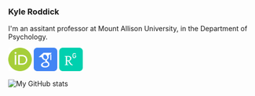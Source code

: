 <!---

- 👋 Hi, I’m @KyleOfCanada
- 👀 I’m interested in ...
- 🌱 I’m currently learning ...
- 💞️ I’m looking to collaborate on ...
- 📫 How to reach me ...


KyleOfCanada/KyleOfCanada is a ✨ special ✨ repository because its `README.md` (this file) appears on your GitHub profile.
You can click the Preview link to take a look at your changes.
--->

### Kyle Roddick

I'm an assitant professor at Mount Allison University, in the Department of Psychology.

[<img src="images/orcid-svgrepo-com.svg" width="48">](https://orcid.org/0000-0003-2701-8166)
[<img src="images/google-scholar-svgrepo-com.svg" width="48">](https://scholar.google.ca/citations?user=mhLLVXMAAAAJ&hl=en)
[<img src="images/researchgate-svgrepo-com.svg" width="48">](https://www.researchgate.net/profile/Kyle-Roddick)

![My GitHub stats](https://github-readme-stats.vercel.app/api?username=KyleOfCanada&count_private=true&theme=dark)
